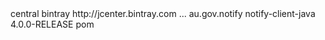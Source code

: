 <repositories>
  <repository>
    <id>central</id>
    <name>bintray</name>
    <url>http://jcenter.bintray.com</url>
  </repository>
</repositories>
...
<dependency>
  <groupId>au.gov.notify</groupId>
  <artifactId>notify-client-java</artifactId>
  <version>4.0.0-RELEASE</version>
  <type>pom</type>
</dependency>